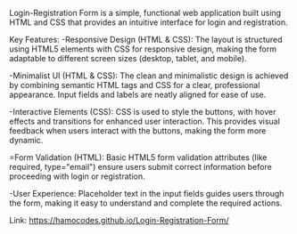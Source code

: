 Login-Registration Form is a simple, functional web application built using HTML and CSS that provides an intuitive interface for login and registration.

Key Features:
  -Responsive Design (HTML & CSS): The layout is structured using HTML5 elements with CSS for responsive design, making the form adaptable to different screen sizes (desktop, tablet, and mobile).

  -Minimalist UI (HTML & CSS): The clean and minimalistic design is achieved by combining semantic HTML tags and CSS for a clear, professional appearance. Input fields and labels are neatly aligned for ease of use.

  -Interactive Elements (CSS): CSS is used to style the buttons, with hover effects and transitions for enhanced user interaction. This provides visual feedback when users interact with the buttons, making the form more dynamic.
  
  =Form Validation (HTML): Basic HTML5 form validation attributes (like required, type="email") ensure users submit correct information before proceeding with login or registration.

  -User Experience: Placeholder text in the input fields guides users through the form, making it easy to understand and complete the required actions.

Link: https://hamocodes.github.io/Login-Registration-Form/
